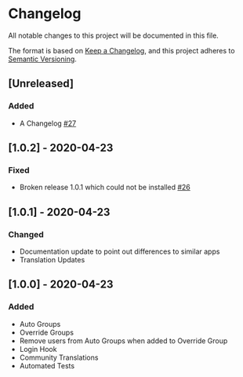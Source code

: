 # Changelog

All notable changes to this project will be documented in this file.

The format is based on [Keep a Changelog](https://keepachangelog.com/en/1.0.0/),
and this project adheres to [Semantic Versioning](https://semver.org/spec/v2.0.0.html).

## [Unreleased]

### Added

- A Changelog [#27](https://github.com/stjosh/auto_groups/issues/27)

## [1.0.2] - 2020-04-23

### Fixed

- Broken release 1.0.1 which could not be installed [#26](https://github.com/stjosh/auto_groups/issues/26)

## [1.0.1] - 2020-04-23

### Changed

- Documentation update to point out differences to similar apps
- Translation Updates

## [1.0.0] - 2020-04-23

### Added

- Auto Groups
- Override Groups
- Remove users from Auto Groups when added to Override Group
- Login Hook
- Community Translations
- Automated Tests
